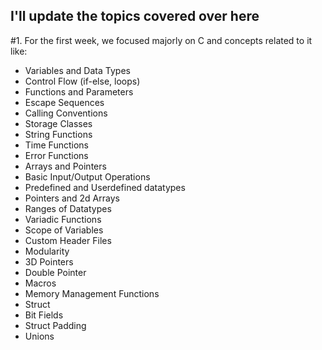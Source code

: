 ## I'll update the topics covered over here

#1. For the first week, we focused majorly on C and concepts related to it like:

- Variables and Data Types
- Control Flow (if-else, loops)
- Functions and Parameters
- Escape Sequences 
- Calling Conventions
- Storage Classes 
- String Functions
- Time Functions 
- Error Functions 
- Arrays and Pointers
- Basic Input/Output Operations
- Predefined and Userdefined datatypes
- Pointers and 2d Arrays
- Ranges of Datatypes
- Variadic Functions
- Scope of Variables
- Custom Header Files
- Modularity
- 3D Pointers
- Double Pointer
- Macros
- Memory Management Functions   
- Struct
- Bit Fields
- Struct Padding
- Unions
